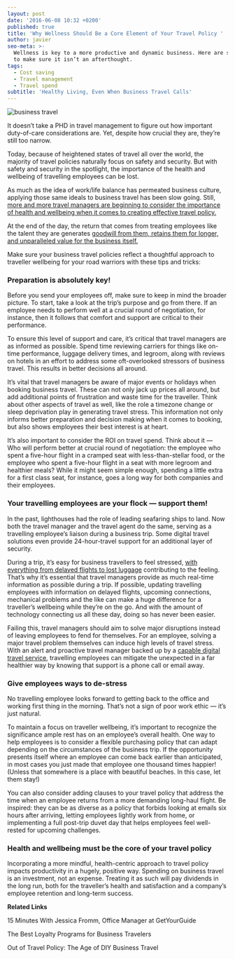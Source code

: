 ```yaml
---
layout: post
date: '2016-06-08 10:32 +0200'
published: true
title: 'Why Wellness Should Be a Core Element of Your Travel Policy '
author: javier
seo-meta: >-
  Wellness is key to a more productive and dynamic business. Here are some tips
  to make sure it isn’t an afterthought.
tags:
  - Cost saving
  - Travel management
  - Travel spend
subtitle: 'Healthy Living, Even When Business Travel Calls'
---
```


![business travel]({{site.baseurl}}/blog-media/a76cef46-dc42-4493-a10d-05f6c00ca2e6.png)


It doesn’t take a PHD in travel management to figure out how important duty-of-care considerations are. Yet, despite how crucial they are, they’re still too narrow. 

Today, because of heightened states of travel all over the world, the majority of travel policies naturally focus on safety and security. But with safety and security in the spotlight, the importance of the health and wellbeing of travelling employees can be lost. 

As much as the idea of work/life balance has permeated business culture, applying those same ideals to business travel has been slow going. Still, [more and more travel managers are beginning to consider the importance of health and wellbeing when it comes to creating effective travel policy.](http://buyingbusinesstravel.com/feature/2825641-ask-experts-why-traveller-wellbeing-important-your-programme) 

At the end of the day, the return that comes from treating employees like the talent they are generates [goodwill from them, retains them for longer, and unparalleled value for the business itself.](http://buyingbusinesstravel.com/feature/2825641-ask-experts-why-traveller-wellbeing-important-your-programme)

Make sure your business travel policies reflect a thoughtful approach to traveller wellbeing for your road warriors with these tips and tricks: 

### Preparation is absolutely key!

Before you send your employees off, make sure to keep in mind the broader picture. To start, take a look at the trip’s purpose and go from there. If an employee needs to perform well at a crucial round of negotiation, for instance, then it follows that comfort and support are critical to their performance. 

To ensure this level of support and care, it’s critical that travel managers are as informed as possible. Spend time reviewing carriers for things like on-time performance, luggage delivery times, and legroom, along with reviews on hotels in an effort to address some oft-overlooked stressors of business travel. This results in better decisions all around.

It’s vital that travel managers be aware of major events or holidays when booking business travel. These can not only jack up prices all around, but add additional points of frustration and waste time for the traveller. Think about other aspects of travel as well, like the role a timezone change or sleep deprivation play in generating travel stress. This information not only informs better preparation and decision making when it comes to booking, but also shows employees their best interest is at heart. 

It’s also important to consider the ROI on travel spend. Think about it — Who will perform better at crucial round of negotiation: the employee who spent a five-hour flight in a cramped seat with less-than-stellar food, or the employee who spent a five-hour flight in a seat with more legroom and healthier meals? While it might seem simple enough, spending a little extra for a first class seat, for instance, goes a long way for both companies and their employees. 

### Your travelling employees are your flock — support them!

In the past, lighthouses had the role of leading seafaring ships to land. Now both the travel manager and the travel agent do the same, serving as a travelling employee’s liaison during a business trip. Some digital travel solutions even provide 24-hour-travel support for an additional layer of security.

During a trip, it’s easy for business travellers to feel stressed, [with everything from delayed flights to lost luggage](http://www.travelpulse.com/news/business-travel/what-stresses-business-travelers-the-most.html) contributing to the feeling. That’s why it’s essential that travel managers provide as much real-time information as possible during a trip. If possible, updating travelling employees with information on delayed flights, upcoming connections, mechanical problems and the like can make a huge difference for a traveller’s wellbeing while they’re on the go. And with the amount of technology connecting us all these day, doing so has never been easier. 

Failing this, travel managers should aim to solve major disruptions instead of leaving employees to fend for themselves. For an employee, solving a major travel problem themselves can induce high levels of travel stress. With an alert and proactive travel manager backed up by a [capable digital travel service](http://wwww.travelperk.com), travelling employees can mitigate the unexpected in a far healthier way by knowing that support is a phone call or email away. 

### Give employees ways to de-stress

No travelling employee looks forward to getting back to the office and working first thing in the morning. That’s not a sign of poor work ethic — it’s just natural. 

To maintain a focus on traveller wellbeing, it’s important to recognize the significance ample rest has on an employee’s overall health. One way to help employees is to consider a flexible purchasing policy that can adapt depending on the circumstances of the business trip. If the opportunity presents itself where an employee can come back earlier than anticipated, in most cases you just made that employee one thousand times happier! (Unless that somewhere is a place with beautiful beaches. In this case, let them stay!)

You can also consider adding clauses to your travel policy that address the time when an employee returns from a more demanding long-haul flight. Be inspired: they can be as diverse as a policy that forbids looking at emails six hours after arriving, letting employees lightly work from home, or implementing a full post-trip duvet day that helps employees feel well-rested for upcoming challenges.

### Health and wellbeing must be the core of your travel policy

Incorporating a more mindful, health-centric approach to travel policy impacts productivity in a hugely, positive way. Spending on business travel is an investment, not an expense. Treating it as such will pay dividends in the long run, both for the traveller’s health and satisfaction and a company’s employee retention and long-term success.


**Related Links**

15 Minutes With Jessica Fromm, Office Manager at GetYourGuide

The Best Loyalty Programs for Business Travelers

Out of Travel Policy: The Age of DIY Business Travel
